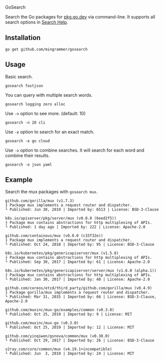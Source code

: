 GoSearch

Search the Go packages for [pkg.go.dev](https://pkg.go.dev/) via command-line. It supports all search options in [Search Help](https://pkg.go.dev/search-help).

## Installation

```
go get github.com/mingrammer/gosearch
```

## Usage

Basic search.

```
gosearch fastjson
```

You can query with multiple search words.

```
gosearch logging zero alloc
```

Use `-n` option to see more. (default: 10)

```
gosearch -n 20 cli
```

Use `-e` option to search for an exact match.

```
gosearch -e go cloud
```

Use `-o` option to combine searches. It will search for each word and combine their results.

```
gosearch -o json yaml
```

## Example

Search the mux packages with `gosearch mux`.

```shell
github.com/gorilla/mux (v1.7.3)
├ Package mux implements a request router and dispatcher.
└ Published: Jun 30, 2019 | Imported by: 6513 | License: BSD-3-Clause

k8s.io/apiserver/pkg/server/mux (v0.0.0 (6eed2f5))
├ Package mux contains abstractions for http multiplexing of APIs.
└ Published: 1 day ago | Imported by: 222 | License: Apache-2.0

github.com/containous/mux (v0.0.0 (c33f32e))
├ Package mux implements a request router and dispatcher.
└ Published: Oct 24, 2018 | Imported by: 95 | License: BSD-3-Clause

k8s.io/kubernetes/pkg/genericapiserver/mux (v1.5.8)
├ Package mux contains abstractions for http multiplexing of APIs.
└ Published: Sep 30, 2017 | Imported by: 61 | License: Apache-2.0

k8s.io/kubernetes/pkg/genericapiserver/server/mux (v1.6.0 (alpha.1))
├ Package mux contains abstractions for http multiplexing of APIs.
└ Published: Jan 30, 2017 | Imported by: 48 | License: Apache-2.0

github.com/coreos/etcd/third_party/github.com/gorilla/mux (v0.4.9)
├ Package gorilla/mux implements a request router and dispatcher.
└ Published: Mar 31, 2015 | Imported by: 66 | License: BSD-3-Clause, Apache-2.0

github.com/muxinc/mux-go/examples/common (v0.3.0)
└ Published: Oct 25, 2019 | Imported by: 9 | License: MIT

github.com/muxinc/mux-go (v0.3.0)
└ Published: Oct 25, 2019 | Imported by: 12 | License: MIT

github.com/yinqiwen/gsnova/common/mux (v0.30.0)
└ Published: Oct 29, 2017 | Imported by: 26 | License: BSD-3-Clause

v2ray.com/core/common/mux (v4.19.1+incompatible)
└ Published: Jun  3, 2019 | Imported by: 24 | License: MIT
```

